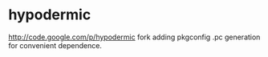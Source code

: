 hypodermic
==========

http://code.google.com/p/hypodermic fork adding pkgconfig .pc generation for convenient dependence.
